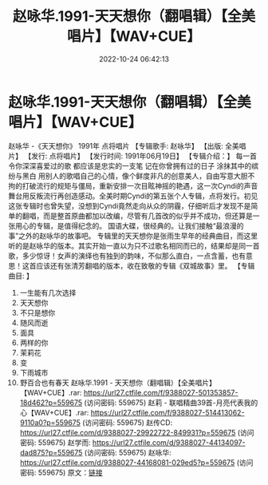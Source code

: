 ﻿---
title: 赵咏华.1991-天天想你（翻唱辑）【全美唱片】【WAV+CUE】
date: 2022-10-24 06:42:13
categories: WAV车载音乐、镜像
tags: 华语中文
---
# 赵咏华.1991-天天想你（翻唱辑）【全美唱片】【WAV+CUE】

赵咏华 -《天天想你》 1991年 点将唱片
【专辑歌手: 赵咏华】
【出版: 全美唱片】
【发行: 点将唱片】
【发行时间: 1991年06月19日】
【专辑介绍：】
每一首令你深深喜爱过的歌
都应该是忠实的一支笔
记在你曾拥有过的日子
涂抹其中的缤纷与黑白
用别人的歌唱自己的心情，像个鲜度非凡的创意美人，自由写意大胆不拘的打破流行的规矩与僵局，重新安排一次目眩神摇的艳遇，这一次Cyndi的声音舞台用反叛流行再创造感动。全美时期Cyndi的第五张个人专辑，点将发行。初见这张专辑时也曾失望，没想到Cyndi竟然走向从众的阴霾，仔细听后才发现不是简单的翻唱，而是整首原曲都加以改编，尽管有几首改的似乎并不成功，但还算是一张用心的专辑，是值得纪念的。
国语大碟，很经典的。让我们接触“最浪漫的事”之外的赵咏华的故事吧。
专辑里的天天想你是张雨生早年的经典曲目，而这里听的是赵咏华的版本。其实开始一直以为只不过歌名相同而已的，结果却是同一首歌，多少惊讶！女声的演绎也有独到的韵味，不似那么直白，一点含蓄，也有意思！这首应该还有张清芳翻唱的版本，收在致敬的专辑《双城故事》里。
【专辑曲目: 】
01. 一生能有几次选择
02. 天天想你
03. 不只是想你
04. 随风而逝
05. 面具
06. 两样的你
07. 茉莉花
08. 变
09. 下雨城市
10. 野百合也有春天
赵咏华.1991 - 天天想你（翻唱辑）【全美唱片】【WAV+CUE】.rar:
https://url27.ctfile.com/f/9388027-501353857-18d462?p=559675
(访问密码: 559675)
赵莉 - 联唱精曲39首-月亮代表我的心【WAV+CUE】.rar: https://url27.ctfile.com/f/9388027-514413062-9110a0?p=559675
(访问密码: 559675)
赵传CD: https://url27.ctfile.com/d/9388027-29922722-849931?p=559675
(访问密码: 559675)
赵学而: https://url27.ctfile.com/d/9388027-44134097-dad875?p=559675
(访问密码: 559675)
赵咏华: https://url27.ctfile.com/d/9388027-44168081-029ed5?p=559675
(访问密码: 559675)
原文：[链接](https://blog.sina.com.cn/s/blog_1647c7e7601031007.html)